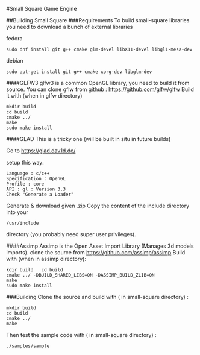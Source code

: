 #Small Square Game Engine



##Building Small Square
###Requirements
To build small-square libraries you need to download a bunch of external libraries

fedora
    
    sudo dnf install git g++ cmake glm-devel libX11-devel libgl1-mesa-dev

debian
    
    sudo apt-get install git g++ cmake xorg-dev libglm-dev 

####GLFW3
glfw3 is a common OpenGL library, you need to build it from source. 
You can clone gflw from github : https://github.com/glfw/glfw 
Build it with (when in glfw directory)
        
    mkdir build
    cd build 
    cmake ../
    make 
    sudo make install

####GLAD
This is a tricky one (will be built in situ in future builds)

Go to https://glad.dav1d.de/

setup this way:

    Language : c/c++
    Specification : OpenGL
    Profile : core
    API : gl : Version 3.3
    Check "Generate a Loader"

Generate & download given .zip
Copy the content of the include directory into your 

    /usr/include 

directory (you probably need super user privileges).

####Assimp
Assimp is the Open Asset Import Library (Manages 3d models imports).
clone the source from https://github.com/assimp/assimp
Build with (when in assimp directory):

    kdir build   cd build
    cmake ../ -DBUILD_SHARED_LIBS=ON -DASSIMP_BUILD_ZLIB=ON
    make 
    sudo make install

###Building
Clone the source and build with ( in small-square directory) :

    mkdir build
    cd build 
    cmake ../
    make

Then test the sample code with ( in small-square directory) : 

    ./samples/sample

